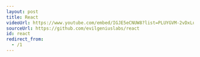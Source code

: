 ```yaml
---
layout: post
title: React
videoUrl: https://www.youtube.com/embed/IGJE5eCNUW8?list=PLUYGVM-2vDxLujbkkU5QxYM1JfkvjO6Ve
sourceUrl: https://github.com/evilgeniuslabs/react
id: react
redirect_from:
  - /1
---
```

